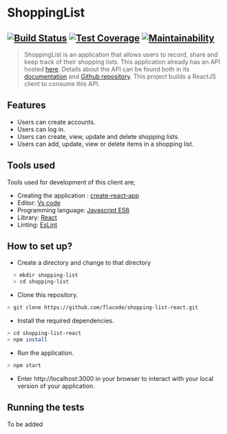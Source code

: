 # ShoppingList
## [![Build Status](https://travis-ci.org/flacode/shopping-list-react.svg?branch=master)](https://travis-ci.org/flacode/shopping-list-react) [![Test Coverage](https://api.codeclimate.com/v1/badges/f61b4fe09939223c9636/test_coverage)](https://codeclimate.com/github/flacode/shopping-list-react/test_coverage) [![Maintainability](https://api.codeclimate.com/v1/badges/f61b4fe09939223c9636/maintainability)](https://codeclimate.com/github/flacode/shopping-list-react/maintainability)
> ShoppingList is an application that allows users to record, share and keep track of their shopping lists. This application already has an API hosted [here](https://deployment-shopping-list-api.herokuapp.com). Details about the API can be found both in its [documentation](https://shoppinglist12.docs.apiary.io/#) and [Github repository](https://github.com/flacode/shopping_list). This project builds a ReactJS client to consume this API.

## Features
- Users can create accounts.
- Users can log in.
- Users can create, view, update and delete shopping lists. 
- Users can add, update, view or delete items in a shopping list.

## Tools used
Tools used for development of this client are;
- Creating the application : [create-react-app](https://github.com/facebook/create-react-app/blob/master/README.md#getting-started)
- Editor: [Vs code](https://code.visualstudio.com)
- Programming language: [Javascript ES6](http://es6-features.org/#Constants)
- Library: [React](https://reactjs.org)
- Linting: [EsLint](https://eslint.org)

## How to set up?
- Create a directory and change to that directory
```sh
  > mkdir shopping-list
  > cd shopping-list
```
- Clone this repository.
```sh
> git clone https://github.com/flacode/shopping-list-react.git
```
- Install the required dependencies.
```sh
> cd shopping-list-react
> npm install
```
- Run the application.
```sh
> npm start
```
- Enter http://localhost:3000 in your browser to interact with your local version of your application.

## Running the tests

To be added


